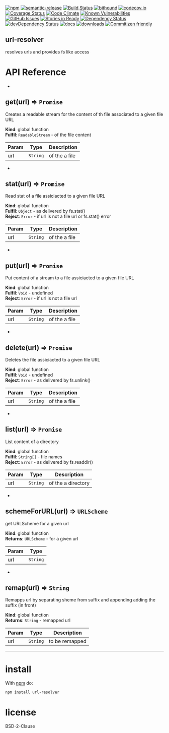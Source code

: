 [![npm](https://img.shields.io/npm/v/url-resolver.svg)](https://www.npmjs.com/package/url-resolver)
[![semantic-release](https://img.shields.io/badge/%20%20%F0%9F%93%A6%F0%9F%9A%80-semantic--release-e10079.svg)](https://github.com/arlac77/url-resolver)
[![Build Status](https://secure.travis-ci.org/arlac77/url-resolver.png)](http://travis-ci.org/arlac77/url-resolver)
[![bithound](https://www.bithound.io/github/arlac77/url-resolver/badges/score.svg)](https://www.bithound.io/github/arlac77/url-resolver)
[![codecov.io](http://codecov.io/github/arlac77/url-resolver/coverage.svg?branch=master)](http://codecov.io/github/arlac77/url-resolver?branch=master)
[![Coverage Status](https://coveralls.io/repos/arlac77/url-resolver/badge.svg)](https://coveralls.io/r/arlac77/url-resolver)
[![Code Climate](https://codeclimate.com/github/arlac77/url-resolver/badges/gpa.svg)](https://codeclimate.com/github/arlac77/url-resolver)
[![Known Vulnerabilities](https://snyk.io/test/github/arlac77/url-resolver/badge.svg)](https://snyk.io/test/github/arlac77/url-resolver)
[![GitHub Issues](https://img.shields.io/github/issues/arlac77/url-resolver.svg?style=flat-square)](https://github.com/arlac77/url-resolver/issues)
[![Stories in Ready](https://badge.waffle.io/arlac77/url-resolver.svg?label=ready&title=Ready)](http://waffle.io/arlac77/url-resolver)
[![Dependency Status](https://david-dm.org/arlac77/url-resolver.svg)](https://david-dm.org/arlac77/url-resolver)
[![devDependency Status](https://david-dm.org/arlac77/url-resolver/dev-status.svg)](https://david-dm.org/arlac77/url-resolver#info=devDependencies)
[![docs](http://inch-ci.org/github/arlac77/url-resolver.svg?branch=master)](http://inch-ci.org/github/arlac77/url-resolver)
[![downloads](http://img.shields.io/npm/dm/url-resolver.svg?style=flat-square)](https://npmjs.org/package/url-resolver)
[![Commitizen friendly](https://img.shields.io/badge/commitizen-friendly-brightgreen.svg)](http://commitizen.github.io/cz-cli/)

url-resolver
-------------------
resolves urls and provides fs like access

# API Reference

* <a name="get"></a>

## get(url) ⇒ <code>Promise</code>
Creates a readable stream for the content of th file associated to a given file URL

**Kind**: global function  
**Fulfil**: <code>ReadableStream</code> - of the file content  

| Param | Type | Description |
| --- | --- | --- |
| url | <code>String</code> | of the a file |


* <a name="stat"></a>

## stat(url) ⇒ <code>Promise</code>
Read stat of a file assiciacted to a given file URL

**Kind**: global function  
**Fulfil**: <code>Object</code> - as delivered by fs.stat()  
**Reject**: <code>Error</code> - if url is not a file url or fs.stat() error  

| Param | Type | Description |
| --- | --- | --- |
| url | <code>String</code> | of the a file |


* <a name="put"></a>

## put(url) ⇒ <code>Promise</code>
Put content of a stream to a file assiciacted to a given file URL

**Kind**: global function  
**Fulfil**: <code>Void</code> - undefined  
**Reject**: <code>Error</code> - if url is not a file url  

| Param | Type | Description |
| --- | --- | --- |
| url | <code>String</code> | of the a file |


* <a name="delete"></a>

## delete(url) ⇒ <code>Promise</code>
Deletes the file assiciacted to a given file URL

**Kind**: global function  
**Fulfil**: <code>Void</code> - undefined  
**Reject**: <code>Error</code> - as delivered by fs.unlink()  

| Param | Type | Description |
| --- | --- | --- |
| url | <code>String</code> | of the a file |


* <a name="list"></a>

## list(url) ⇒ <code>Promise</code>
List content of a directory

**Kind**: global function  
**Fulfil**: <code>String[]</code> - file names  
**Reject**: <code>Error</code> - as delivered by fs.readdir()  

| Param | Type | Description |
| --- | --- | --- |
| url | <code>String</code> | of the a directory |


* <a name="schemeForURL"></a>

## schemeForURL(url) ⇒ <code>URLScheme</code>
get URLScheme for a given url

**Kind**: global function  
**Returns**: <code>URLScheme</code> - for a given url  

| Param | Type |
| --- | --- |
| url | <code>String</code> | 


* <a name="remap"></a>

## remap(url) ⇒ <code>String</code>
Remapps url by separating sheme from suffix
and appending adding the suffix (in front)

**Kind**: global function  
**Returns**: <code>String</code> - remapped url  

| Param | Type | Description |
| --- | --- | --- |
| url | <code>String</code> | to be remapped |


* * *

# install

With [npm](http://npmjs.org) do:

```shell
npm install url-resolver
```

license
=======

BSD-2-Clause
